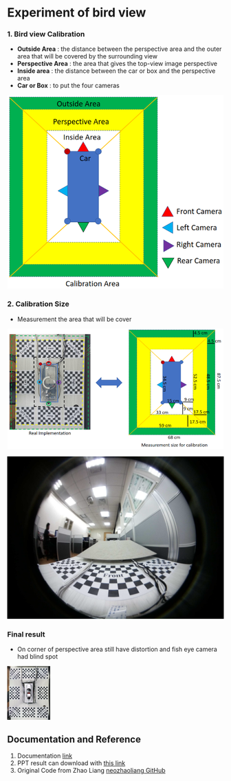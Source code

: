 # Experiment of bird view 
### 1. Bird view Calibration
- **Outside Area** : the distance between the perspective area and the outer area that will be covered by the surrounding view​​
- **Perspective Area** : the area that gives the top-view image perspective
- **Inside area** : the distance between the car or box and the perspective area 
- **Car or Box** : to put the four cameras

![img.png](img.png)

### 2. Calibration Size
- Measurement the area that will be cover

![img_2.png](img_2.png)


![10_21_11_41_54](images/second/10_21_11_41_54.png)



### Final result

- On corner of perspective area still have distortion and fish eye camera had blind spot
<div style="width:100px">

![BirdView_Result_screenshoot](result/second/BirdView_Result_screenshoot.png)
</div>


## Documentation and Reference
1. Documentation [link](https://mcut-my.sharepoint.com/:f:/g/personal/m07158031_o365_mcut_edu_tw/Enu7QLAPY15OkFzQuGQrBV4BK8BqS_Oq_2D-eVQ3WeZxSA?e=WiieP1)
2. PPT result can download with [this link](https://mcut-my.sharepoint.com/:p:/g/personal/m07158031_o365_mcut_edu_tw/EVBQWUR2BYFDlz0jHPW9KWUB9NKGR-VVz2c0rxeNMCr7Jg?e=0mGOy7)
3. Original Code from Zhao Liang [neozhaoliang GitHub](https://github.com/neozhaoliang/surround-view-system-introduction)